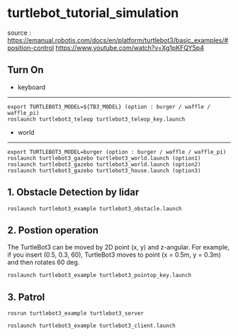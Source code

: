 # turtlebot_tutorial_simulation
source : 
    https://emanual.robotis.com/docs/en/platform/turtlebot3/basic_examples/#position-control
    https://www.youtube.com/watch?v=Xg1pKFQY5p4

## Turn On

 - keyboard
---
    export TURTLEBOT3_MODEL=${TB3_MODEL} (option : burger / waffle / waffle_pi)
    roslaunch turtlebot3_teleop turtlebot3_teleop_key.launch 
    
    
 - world
---
    export TURTLEBOT3_MODEL=burger (option : burger / waffle / waffle_pi)
    roslaunch turtlebot3_gazebo turtlebot3_world.launch (option1)
    roslaunch turtlebot3_gazebo turtlebot3_world.launch (option2)
    roslaunch turtlebot3_gazebo turtlebot3_house.launch (option3)

## 1. Obstacle Detection by lidar

    roslaunch turtlebot3_example turtlebot3_obstacle.launch
    
## 2. Postion operation
The TurtleBot3 can be moved by 2D point (x, y) and z-angular. For example, if you insert (0.5, 0.3, 60), TurtleBot3 moves to point (x = 0.5m, y = 0.3m) and then rotates 60 deg.


    roslaunch turtlebot3_example turtlebot3_pointop_key.launch


## 3. Patrol

    rosrun turtlebot3_example turtlebot3_server
    
    roslaunch turtlebot3_example turtlebot3_client.launch

